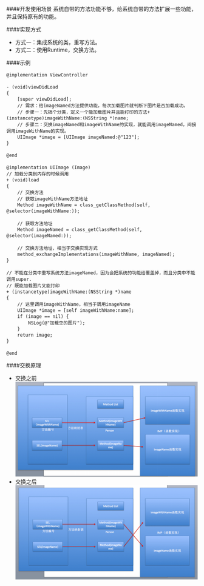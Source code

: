 ####开发使用场景
系统自带的方法功能不够，给系统自带的方法扩展一些功能，并且保持原有的功能。

####实现方式
- 方式一：集成系统的类，重写方法。
- 方式二：使用Runtime，交换方法。

####示例
 ```
 @implementation ViewController

 - (void)viewDidLoad 
 {
     [super viewDidLoad];
     // 需求：给imageNamed方法提供功能，每次加载图片就判断下图片是否加载成功。
     // 步骤一：先搞个分类，定义一个能加载图片并且能打印的方法+ (instancetype)imageWithName:(NSString *)name;
     // 步骤二：交换imageNamed和imageWithName的实现，就能调用imageNamed，间接调用imageWithName的实现。
     UIImage *image = [UIImage imageNamed:@"123"];
 }

 @end

 @implementation UIImage (Image) 
 // 加载分类到内存的时候调用
 + (void)load
 {
     // 交换方法
     // 获取imageWithName方法地址
     Method imageWithName = class_getClassMethod(self, @selector(imageWithName:));

     // 获取方法地址
     Method imageNamed = class_getClassMethod(self, @selector(imageNamed:));

     // 交换方法地址，相当于交换实现方式
     method_exchangeImplementations(imageWithName, imageNamed);
 }

 // 不能在分类中重写系统方法imageNamed，因为会把系统的功能给覆盖掉，而且分类中不能调用super.
 // 既能加载图片又能打印
 + (instancetype)imageWithName:(NSString *)name
 {
     // 这里调用imageWithName，相当于调用imageName
     UIImage *image = [self imageWithName:name];
     if (image == nil) {
         NSLog(@"加载空的图片");
     }
     return image;
 }

 @end
 ```

####交换原理
- 交换之前
![](/assets/Snip20151013_2.png)
- 交换之后
![](/assets/Snip20151013_3.png)
